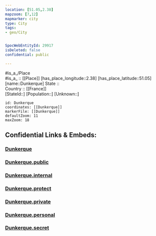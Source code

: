 ```yaml
---
location: [51.05,2.38] 
mapzoom: [7,12] 
mapmarker: city 
type: City
tags:
- geo/City


SpocWebEntityId: 29917
isDeleted: false
confidential: public

---
```

#is_a_/Place  
#is_a_ :: [[Place]] 
[has_place_longitude::2.38] 
[has_place_latitude::51.05] 
[name::Dunkerque] 
State ::  
Country :: [[France]]  
[StateId::] 
[Population::] 
[Unknown::] 


```leaflet
id: Dunkerque
coordinates: [[Dunkerque]] 
markerFile: [[Dunkerque]] 
defaultZoom: 11 
maxZoom: 18
```


## Confidential Links & Embeds: 

### [Dunkerque](/_Standards/Earth/Continent/Europe/Europe~West/France/regions~France/Hauts-de-France/departments~Hauts-de-France/Hauts-de-France~Nord/communes~Nord/Dunkerque/cities~Dunkerque/Dunkerque.md) 

### [Dunkerque.public](/_public/Earth/Continent/Europe/Europe~West/France/regions~France/Hauts-de-France/departments~Hauts-de-France/Hauts-de-France~Nord/communes~Nord/Dunkerque/cities~Dunkerque/Dunkerque.public.md) 

### [Dunkerque.internal](/_internal/Earth/Continent/Europe/Europe~West/France/regions~France/Hauts-de-France/departments~Hauts-de-France/Hauts-de-France~Nord/communes~Nord/Dunkerque/cities~Dunkerque/Dunkerque.internal.md) 

### [Dunkerque.protect](/_protect/Earth/Continent/Europe/Europe~West/France/regions~France/Hauts-de-France/departments~Hauts-de-France/Hauts-de-France~Nord/communes~Nord/Dunkerque/cities~Dunkerque/Dunkerque.protect.md) 

### [Dunkerque.private](/_private/Earth/Continent/Europe/Europe~West/France/regions~France/Hauts-de-France/departments~Hauts-de-France/Hauts-de-France~Nord/communes~Nord/Dunkerque/cities~Dunkerque/Dunkerque.private.md) 

### [Dunkerque.personal](/_personal/Earth/Continent/Europe/Europe~West/France/regions~France/Hauts-de-France/departments~Hauts-de-France/Hauts-de-France~Nord/communes~Nord/Dunkerque/cities~Dunkerque/Dunkerque.personal.md) 

### [Dunkerque.secret](/_secret/Earth/Continent/Europe/Europe~West/France/regions~France/Hauts-de-France/departments~Hauts-de-France/Hauts-de-France~Nord/communes~Nord/Dunkerque/cities~Dunkerque/Dunkerque.secret.md)

